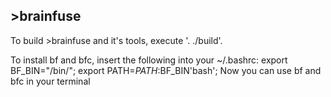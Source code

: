 ## >brainfuse

To build >brainfuse and it's tools, execute '. ./build'.

To install bf and bfc, insert the following into your ~/.bashrc:
	export BF_BIN="<brainfuse-base-dir>/bin/";
	export PATH=$PATH:$BF_BIN'bash';
Now you can use bf and bfc in your terminal
